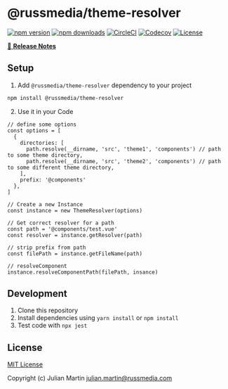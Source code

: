 # @russmedia/theme-resolver

[![npm version][npm-version-src]][npm-version-href]
[![npm downloads][npm-downloads-src]][npm-downloads-href]
[![CircleCI][circle-ci-src]][circle-ci-href]
[![Codecov][codecov-src]][codecov-href]
[![License][license-src]][license-href]

>

[📖 **Release Notes**](./CHANGELOG.md)

## Setup

1. Add `@russmedia/theme-resolver` dependency to your project

```bash
npm install @russmedia/theme-resolver
```

2. Use it in your Code

```
// define some options
const options = [
  {
    directories: [
      path.resolve(__dirname, 'src', 'theme1', 'components') // path to some theme directory,
      path.resolve(__dirname, 'src', 'theme2', 'components') // path to some different theme directory,
    ],
    prefix: '@components'
  },
]

// Create a new Instance
const instance = new ThemeResolver(options)

// Get correct resolver for a path
const path = '@components/test.vue'
const resolver = instance.getResolver(path)

// strip prefix from path
const filePath = instance.getFileName(path)

// resolveComponent
instance.resolveComponentPath(filePath, insance)
```


## Development

1. Clone this repository
2. Install dependencies using `yarn install` or `npm install`
3. Test code with `npx jest`

## License

[MIT License](./LICENSE)

Copyright (c) Julian Martin <julian.martin@russmedia.com>

<!-- Badges -->
[npm-version-src]: https://img.shields.io/npm/v/@russmedia/theme-resolver/latest.svg?style=flat-square
[npm-version-href]: https://npmjs.com/package/@russmedia/theme-resolver

[npm-downloads-src]: https://img.shields.io/npm/dt/@russmedia/theme-resolver.svg?style=flat-square
[npm-downloads-href]: https://npmjs.com/package/@russmedia/theme-resolver

[circle-ci-src]: https://circleci.com/gh/russmediadigital/theme-resolver/tree/main.svg?style=shield
[circle-ci-href]: https://circleci.com/gh/russmediadigital/theme-resolver

[codecov-src]: https://img.shields.io/codecov/c/github/russmediadigital/theme-resolver.svg?style=flat-square
[codecov-href]: https://codecov.io/gh/russmediadigital/theme-resolver

[license-src]: https://img.shields.io/npm/l/nuxt-bugsnag.svg?style=flat-square
[license-href]: https://npmjs.com/package/@russmedia/theme-resolver
